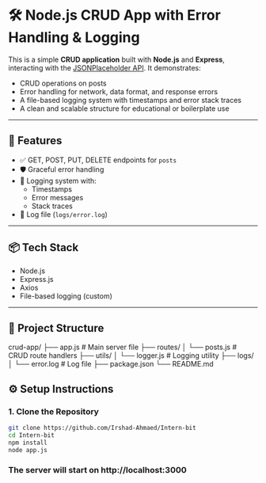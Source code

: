 # 🛠️ Node.js CRUD App with Error Handling & Logging

This is a simple **CRUD application** built with **Node.js** and **Express**, interacting with the [JSONPlaceholder API](https://jsonplaceholder.typicode.com/). It demonstrates:

- CRUD operations on posts
- Error handling for network, data format, and response errors
- A file-based logging system with timestamps and error stack traces
- A clean and scalable structure for educational or boilerplate use

---

## 🚀 Features

- ✅ GET, POST, PUT, DELETE endpoints for `posts`
- 🛡️ Graceful error handling
- 📝 Logging system with:
  - Timestamps
  - Error messages
  - Stack traces
- 📁 Log file (`logs/error.log`)

---

## 📦 Tech Stack

- Node.js
- Express.js
- Axios
- File-based logging (custom)

---

## 📂 Project Structure

crud-app/
├── app.js # Main server file
├── routes/
│ └── posts.js # CRUD route handlers
├── utils/
│ └── logger.js # Logging utility
├── logs/
│ └── error.log # Log file
├── package.json
└── README.md

## ⚙️ Setup Instructions

### 1. Clone the Repository

```bash
git clone https://github.com/Irshad-Ahmaed/Intern-bit
cd Intern-bit
npm install
node app.js
```
### The server will start on http://localhost:3000
